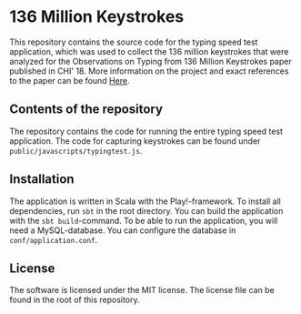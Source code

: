 # 136 Million Keystrokes

This repository contains the source code for the typing speed test application,
which was used to collect the 136 million keystrokes that were analyzed for the
Observations on Typing from 136 Million Keystrokes paper published in CHI' 18.
More information on the project and exact references to the paper can be found
[Here](http://userinterfaces.aalto.fi/136Mkeystrokes/).

## Contents of the repository

The repository contains the code for running the entire typing speed test
application. The code for capturing keystrokes can be found under
`public/javascripts/typingtest.js`.

## Installation

The application is written in Scala with the Play!-framework. To install all
dependencies, run `sbt` in the root directory. You can build the application
with the `sbt build`-command. To be able to run the application, you will need
a MySQL-database. You can configure the database in `conf/application.conf`.

## License

The software is licensed under the MIT license. The license file can be found in
the root of this repository.
